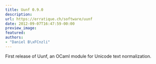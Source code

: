 ```yaml
---
title: Uunf 0.9.0
description:
url: https://erratique.ch/software/uunf
date: 2012-09-07T16:47:59-00:00
preview_image:
featured:
authors:
- "Daniel B\xFCnzli"
---
```


<p>First release of Uunf, an OCaml module for Unicode text normalization.</p>
